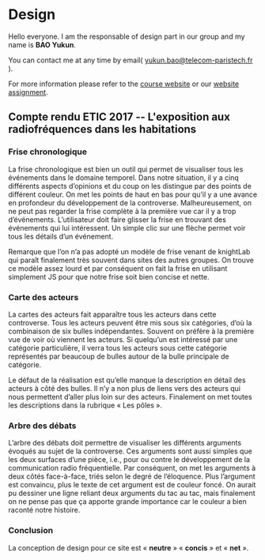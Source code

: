 # Design

Hello everyone. I am the responsable of design part in our group and my name is **BAO Yukun**.

You can contact me at any time by email( yukun.bao@telecom-paristech.fr ).

For more information please refer to the [course website](https://controverses.telecom-paristech.fr/sujets-2017/lexposition-aux-radiofrequences-dans-les-habitations/) or our [website assignment](https://controverses.telecom-paristech.fr/2017/22-exposition-aux-radiofrequences-dans-les-habitations/).

## Compte rendu ETIC 2017 -- L'exposition aux radiofréquences dans les habitations

### Frise chronologique

La frise chronologique est bien un outil qui permet de visualiser tous les événements dans le domaine temporel. Dans notre situation, il y a cinq différents aspects d’opinions et du coup on les distingue par des points de différent couleur. On met les points de haut en bas pour qu’il y a une avance en profondeur du développement de la controverse. Malheureusement, on ne peut pas regarder la frise complète à la première vue car il y a trop d’événements. L’utilisateur doit faire glisser la frise en trouvant des événements qui lui intéressent. Un simple clic sur une flèche permet voir tous les détails d’un événement.

Remarque que l’on n’a pas adopté un modèle de frise venant de knightLab qui paraît finalement très souvent dans sites des autres groupes. On trouve ce modèle assez lourd et par conséquent on fait la frise en utilisant simplement JS pour que notre frise soit bien concise et nette.

### Carte des acteurs

La cartes des acteurs fait apparaître tous les acteurs dans cette controverse. Tous les acteurs peuvent être mis sous six catégories, d’où la combinaison de six bulles indépendantes. Souvent on préfère à la première vue de voir où viennent les acteurs. Si quelqu’un est intéressé par une catégorie particulière, il verra tous les acteurs sous cette catégorie représentés par beaucoup de bulles autour de la bulle principale de catégorie.

Le défaut de la réalisation est qu’elle manque la description en détail des acteurs à côté des bulles. Il n’y a non plus de liens vers des acteurs qui nous permettent d’aller plus loin sur des acteurs. Finalement on met toutes les descriptions dans la rubrique « Les pôles ».

### Arbre des débats

L’arbre des débats doit permettre de visualiser les différents arguments évoqués au sujet de la controverse. Ces arguments sont aussi simples que les deux surfaces d’une pièce, i.e., pour ou contre le développement de la communication radio fréquentielle. Par conséquent, on met les arguments à deux côtés face-à-face, triés selon le degré de l’éloquence. Plus l’argument est convaincu, plus le texte de cet argument est de couleur foncé. On aurait pu dessiner une ligne reliant deux arguments du tac au tac, mais finalement on ne pense pas que ça apporte grande importance car le couleur a bien raconté notre histoire.

### Conclusion

La conception de design pour ce site est « **neutre** » « **concis** » et « **net** ».

